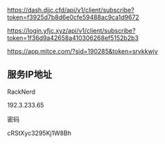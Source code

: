 https://dash.djjc.cfd/api/v1/client/subscribe?token=f3925d7b8d6e0cfe59488ac9ca1d9672

https://login.yfjc.xyz/api/v1/client/subscribe?token=1f36d9a42658a410306268ef5152b2b3

https://app.mitce.com/?sid=190285&token=srvkkwjv

## 服务IP地址

RackNerd

192.3.233.65

密码

cRStXyc3295Kj1W8Bh
